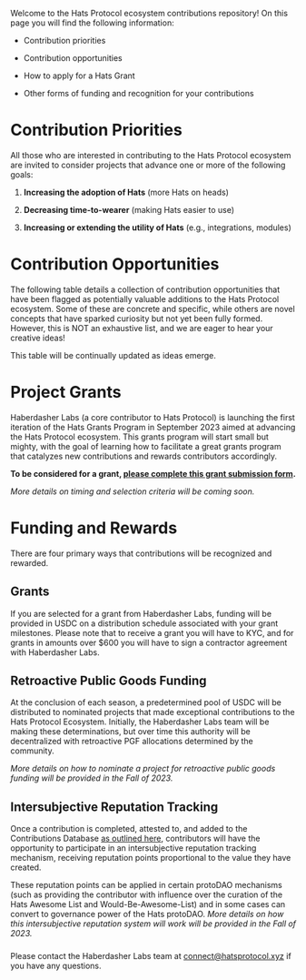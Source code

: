 Welcome to the Hats Protocol ecosystem contributions repository! On this page you will find the following information:

- Contribution priorities

- Contribution opportunities

- How to apply for a Hats Grant

- Other forms of funding and recognition for your contributions

# Contribution Priorities

All those who are interested in contributing to the Hats Protocol ecosystem are invited to consider projects that advance one or more of the following goals:

1. **Increasing the adoption of Hats** (more Hats on heads)

2. **Decreasing time-to-wearer** (making Hats easier to use)

3. **Increasing or extending the utility of Hats** (e.g., integrations, modules)

# Contribution Opportunities

The following table details a collection of contribution opportunities that have been flagged as potentially valuable additions to the Hats Protocol ecosystem. Some of these are concrete and specific, while others are novel concepts that have sparked curiosity but not yet been fully formed. However, this is NOT an exhaustive list, and we are eager to hear your creative ideas!

This table will be continually updated as ideas emerge.

# Project Grants

Haberdasher Labs (a core contributor to Hats Protocol) is launching the first iteration of the Hats Grants Program in September 2023 aimed at advancing the Hats Protocol ecosystem. This grants program will start small but mighty, with the goal of learning how to facilitate a great grants program that catalyzes new contributions and rewards contributors accordingly.

**To be considered for a grant, [please complete this grant submission form](https://hatsprotocol.typeform.com/to/pG4mHr4H).**

_More details on timing and selection criteria will be coming soon._

# Funding and Rewards

There are four primary ways that contributions will be recognized and rewarded.

## Grants

If you are selected for a grant from Haberdasher Labs, funding will be provided in USDC on a distribution schedule associated with your grant milestones. Please note that to receive a grant you will have to KYC, and for grants in amounts over $600 you will have to sign a contractor agreement with Haberdasher Labs.

## Retroactive Public Goods Funding

At the conclusion of each season, a predetermined pool of USDC will be distributed to nominated projects that made exceptional contributions to the Hats Protocol Ecosystem. Initially, the Haberdasher Labs team will be making these determinations, but over time this authority will be decentralized with retroactive PGF allocations determined by the community.

_More details on how to nominate a project for retroactive public goods funding will be provided in the Fall of 2023._

## Intersubjective Reputation Tracking

Once a contribution is completed, attested to, and added to the Contributions Database [as outlined here](https://app.charmverse.io/hats-protocol/page-0225506388762724), contributors will have the opportunity to participate in an intersubjective reputation tracking mechanism, receiving reputation points proportional to the value they have created.

These reputation points can be applied in certain protoDAO mechanisms (such as providing the contributor with influence over the curation of the Hats Awesome List and Would-Be-Awesome-List) and in some cases can convert to governance power of the Hats protoDAO. _More details on how this intersubjective reputation system will work will be provided in the Fall of 2023._

### 

Please contact the Haberdasher Labs team at [connect@hatsprotocol.xyz](http://connect@hatsprotocol.xyz) if you have any questions.

# 